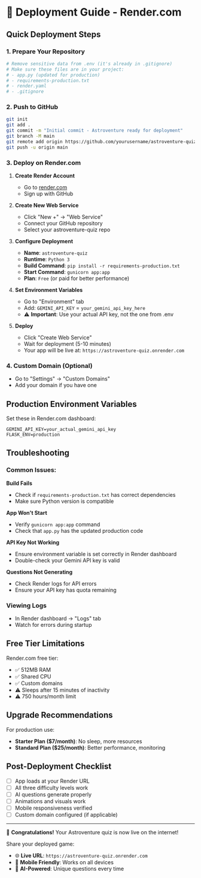 # 🚀 Deployment Guide - Render.com

## Quick Deployment Steps

### 1. Prepare Your Repository
```bash
# Remove sensitive data from .env (it's already in .gitignore)
# Make sure these files are in your project:
# - app.py (updated for production)
# - requirements-production.txt
# - render.yaml
# - .gitignore
```

### 2. Push to GitHub
```bash
git init
git add .
git commit -m "Initial commit - Astroventure ready for deployment"
git branch -M main
git remote add origin https://github.com/yourusername/astroventure-quiz.git
git push -u origin main
```

### 3. Deploy on Render.com

1. **Create Render Account**
   - Go to [render.com](https://render.com)
   - Sign up with GitHub

2. **Create New Web Service**
   - Click "New +" → "Web Service"
   - Connect your GitHub repository
   - Select your astroventure-quiz repo

3. **Configure Deployment**
   - **Name**: `astroventure-quiz`
   - **Runtime**: `Python 3`
   - **Build Command**: `pip install -r requirements-production.txt`
   - **Start Command**: `gunicorn app:app`
   - **Plan**: `Free` (or paid for better performance)

4. **Set Environment Variables**
   - Go to "Environment" tab
   - Add: `GEMINI_API_KEY` = `your_gemini_api_key_here`
   - ⚠️ **Important**: Use your actual API key, not the one from .env

5. **Deploy**
   - Click "Create Web Service"
   - Wait for deployment (5-10 minutes)
   - Your app will be live at: `https://astroventure-quiz.onrender.com`

### 4. Custom Domain (Optional)
- Go to "Settings" → "Custom Domains"
- Add your domain if you have one

## Production Environment Variables

Set these in Render.com dashboard:

```
GEMINI_API_KEY=your_actual_gemini_api_key
FLASK_ENV=production
```

## Troubleshooting

### Common Issues:

**Build Fails**
- Check if `requirements-production.txt` has correct dependencies
- Make sure Python version is compatible

**App Won't Start**
- Verify `gunicorn app:app` command
- Check that `app.py` has the updated production code

**API Key Not Working**
- Ensure environment variable is set correctly in Render dashboard
- Double-check your Gemini API key is valid

**Questions Not Generating**
- Check Render logs for API errors
- Ensure your API key has quota remaining

### Viewing Logs
- In Render dashboard → "Logs" tab
- Watch for errors during startup

## Free Tier Limitations

Render.com free tier:
- ✅ 512MB RAM
- ✅ Shared CPU
- ✅ Custom domains
- ⚠️ Sleeps after 15 minutes of inactivity
- ⚠️ 750 hours/month limit

## Upgrade Recommendations

For production use:
- **Starter Plan ($7/month)**: No sleep, more resources
- **Standard Plan ($25/month)**: Better performance, monitoring

## Post-Deployment Checklist

- [ ] App loads at your Render URL
- [ ] All three difficulty levels work
- [ ] AI questions generate properly
- [ ] Animations and visuals work
- [ ] Mobile responsiveness verified
- [ ] Custom domain configured (if applicable)

---

🎉 **Congratulations!** Your Astroventure quiz is now live on the internet!

Share your deployed game:
- 🌐 **Live URL**: `https://astroventure-quiz.onrender.com`
- 📱 **Mobile Friendly**: Works on all devices
- 🤖 **AI-Powered**: Unique questions every time
